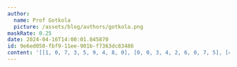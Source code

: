 ```yaml
---
author:
  name: Prof Gotkola
  picture: /assets/blog/authors/gotkola.png
maskRate: 0.25
date: 2024-04-16T14:00:01.845870
id: 9e6ed050-fbf9-11ee-901b-f7363dc83486
content: '[[1, 0, 7, 3, 5, 9, 4, 8, 0], [0, 0, 3, 4, 2, 6, 0, 7, 5], [4, 5, 0, 1, 7, 8, 6, 9, 3], [6, 0, 1, 9, 3, 7, 5, 4, 8], [7, 3, 5, 8, 4, 2, 9, 6, 1], [9, 8, 4, 0, 0, 5, 3, 2, 0], [5, 4, 8, 0, 9, 3, 2, 1, 6], [2, 0, 0, 5, 8, 0, 7, 3, 9], [0, 7, 9, 2, 0, 0, 0, 0, 0]]'
---
```

